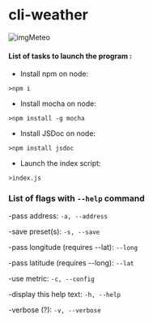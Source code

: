 # cli-weather

<img alt="imgMeteo" src="http://icons.iconarchive.com/icons/oxygen-icons.org/oxygen/256/Status-weather-showers-day-icon.png">

#### List of tasks to launch the program :

- Install  npm on node: 

 ```
>npm i
```
- Install  mocha on node: 

 ```
>npm install -g mocha
```
- Install  JSDoc on node: 

 ```
>npm install jsdoc
```
- Launch the index script:

 ```
>index.js 
```

### List of flags with ```--help``` command 
-pass address: 
```-a, --address ```

-save preset(s): 
```-s, --save ```

-pass longitude (requires --lat): 
```--long ```

-pass latitude (requires --long): 
```--lat ```

-use metric: 
```-c, --config ```

-display this help text: 
```-h, --help ```

-verbose (?): 
```-v, --verbose ```
